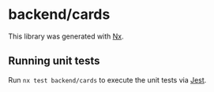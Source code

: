 # backend/cards

This library was generated with [Nx](https://nx.dev).

## Running unit tests

Run `nx test backend/cards` to execute the unit tests via [Jest](https://jestjs.io).
